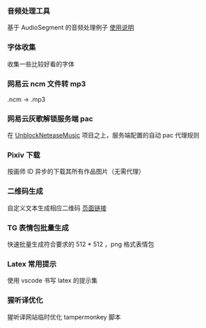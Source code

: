 ### 音频处理工具
基于 AudioSegment 的音频处理例子 [使用说明](./audio-operation/)

### 字体收集
收集一些比较好看的字体

### 网易云 ncm 文件转 mp3
.ncm -> .mp3

### 网易云灰歌解锁服务端 pac
在 [UnblockNeteaseMusic](https://github.com/nondanee/UnblockNeteaseMusic) 项目之上，服务端配置的自动 pac 代理规则

### Pixiv 下载
按画师 ID 异步的下载其所有作品图片（无需代理）

### 二维码生成
自定义文本生成相应二维码 [页面链接](https://fz6m.github.io/tools/qr.html)

### TG 表情包批量生成
快速批量生成符合要求的 512 * 512 ，png 格式表情包

### Latex 常用提示
使用 vscode 书写 latex 的提示集

### 猩听译优化
猩听译网站临时优化 tampermonkey 脚本


